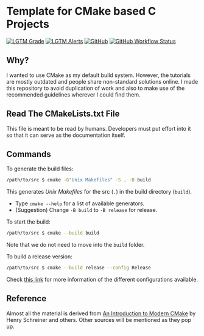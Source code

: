 # Template for CMake based C Projects

[![LGTM Grade](https://img.shields.io/lgtm/grade/cpp/github/hungrybluedev/CMake-Basic-C-Template)](https://lgtm.com/projects/g/hungrybluedev/CMake-Basic-C-Template/context:cpp)
[![LGTM Alerts](https://img.shields.io/lgtm/alerts/github/hungrybluedev/CMake-Basic-C-Template)](https://lgtm.com/projects/g/hungrybluedev/CMake-Basic-C-Template/alerts/)
[![GitHub](https://img.shields.io/github/license/hungrybluedev/CMake-Basic-C-Template)](LICENSE)
[![GitHub Workflow Status](https://img.shields.io/github/workflow/status/hungrybluedev/CMake-Basic-C-Template/Cross-platform%20CMake%20Builds?label=Cross-platform%20build)](https://github.com/hungrybluedev/CMake-Basic-C-Template/actions)

## Why?

I wanted to use CMake as my default build system. However, the tutorials are mostly outdated and people share non-standard solutions online. I made this repository to avoid duplication of work and also to make use of the recommended guidelines wherever I could find them.

## Read The CMakeLists.txt File

This file is meant to be read by humans. Developers must put effort into it so that it can serve as the documentation itself.

## Commands

To generate the build files:

```bash
/path/to/src $ cmake -G"Unix Makefiles" -S . -B build
```

This generates _Unix Makefiles_ for the src (`.`) in the build directory (`build`).

- Type `cmake --help` for a list of available generators.
- (Suggestion) Change `-B build` to `-B release` for release.

To start the build:

```bash
/path/to/src $ cmake --build build
```

Note that we do not need to move into the `build` folder.

To build a release version:

```bash
/path/to/src $ cmake --build release --config Release
```

Check [this link](https://cmake.org/cmake/help/latest/variable/CMAKE_BUILD_TYPE.html) for more information of the different configurations available.

## Reference

Almost all the material is derived from [An Introduction to Modern CMake](https://gitlab.com/CLIUtils/modern-cmake) by Henry Schreiner and others. Other sources will be mentioned as they pop up.
